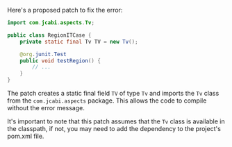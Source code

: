 Here's a proposed patch to fix the error:
```java
import com.jcabi.aspects.Tv;

public class RegionITCase {
    private static final Tv TV = new Tv();

    @org.junit.Test
    public void testRegion() {
        // ...
    }
}
```
The patch creates a static final field `TV` of type `Tv` and imports the `Tv` class from the `com.jcabi.aspects` package. This allows the code to compile without the error message.

It's important to note that this patch assumes that the `Tv` class is available in the classpath, if not, you may need to add the dependency to the project's pom.xml file.